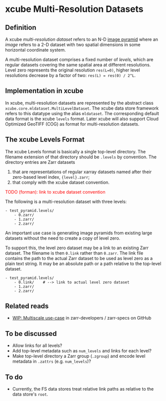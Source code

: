 xcube Multi-Resolution Datasets
===============================

Definition
----------

A xcube _multi-resolution dataset_ refers to an N-D [image 
pyramid](https://en.wikipedia.org/wiki/Pyramid_(image_processing)) 
where an _image_ refers to a 2-D dataset with two spatial dimensions
in some horizontal coordinate system.

A multi-resolution dataset comprises a fixed number of
_levels_, which are regular datasets covering the same spatial area at different resolutions.
Level zero represents the original resolution `res(L=0)`, higher level 
resolutions decrease by a factor of two: `res(L) = res(0) / 2^L`.


Implementation in xcube
-----------------------

In xcube, multi-resolution datasets are represented by the abstract class
`xcube.core.mldataset.MultiLevelDataset`. The xcube data store framework
refers to this datatype using the alias `mldataset`. The corresponding
default data format is the xcube `levels` format. Later xcube will also 
support Cloud Optimized GeoTIFF (COG) as format for multi-resolution 
datasets.

The xcube Levels Format
-----------------------

The xcube Levels format is basically a single top-level directory. 
The filename extension of that directory should be `.levels` 
by convention. The directory entries are Zarr datasets   

1. that are representations of regular xarray datasets named after 
   their zero-based level index, `{level}.zarr`;
2. that comply with the xcube dataset convention.

<div style="color: red;">
    TODO (forman): link to xcube dataset convention
</div> 


The following is a multi-resolution dataset with three levels:

    - test_pyramid.levels/
        - 0.zarr/
        - 1.zarr/
        - 2.zarr/

An important use case is generating image pyramids from existing large 
datasets without the need to create a copy of level zero.

To support this, the level zero dataset may be a link to an existing 
Zarr dataset. The filename is then `0.link` rather than `0.zarr`. 
The link file contains the path to the actual Zarr dataset 
to be used as level zero as a plain text string. It may be an absolute 
path or a path relative to the top-level dataset.

    - test_pyramid.levels/
        - 0.link/    # --> link to actual level zero dataset
        - 1.zarr/
        - 2.zarr/

Related reads
-------------

* [WIP: Multiscale use-case](https://github.com/zarr-developers/zarr-specs/issues/23)
  in zarr-developers / zarr-specs on GitHub


To be discussed
---------------

* Allow links for all levels?
* Add top-level metadata such as `num_levels` and links for each 
  level?
* Make top-level directory a Zarr group (`.zgroup`)
  and encode level metadata in `.zattrs` (e.g. `num_levels`)?

To do
-----

* Currently, the FS data stores treat relative link paths as relative
  to the data store's `root`. 

